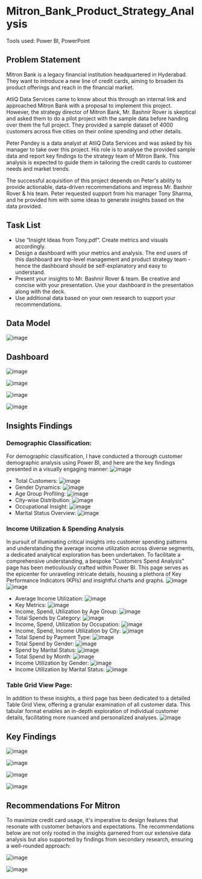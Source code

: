 # Mitron_Bank_Product_Strategy_Analysis
Tools used: Power BI, PowerPoint

## Problem Statement
Mitron Bank is a legacy financial institution headquartered in Hyderabad. They want to introduce a new line of credit cards, aiming to broaden its product offerings and reach in the financial market. 

AtliQ Data Services came to know about this through an internal link and approached Mitron Bank with a proposal to implement this project. However, the strategy director of Mitron Bank, Mr. Bashnir Rover is skeptical and asked them to do a pilot project with the sample data before handing over them the full project. They provided a sample dataset of 4000 customers across five cities on their online spending and other details. 

Peter Pandey is a data analyst at AtliQ Data Services and was asked by his manager to take over this project. His role is to analyse the provided sample data and report key findings to the strategy team of Mitron Bank. This analysis is expected to guide them in tailoring the credit cards to customer needs and market trends. 

The successful acquisition of this project depends on Peter's ability to provide actionable, data-driven recommendations and impress Mr. Bashnir Rover & his team. Peter requested support from his manager Tony Sharma, and he provided him with some ideas to generate insights based on the data provided. 

## Task List
- Use “Insight Ideas from Tony.pdf”. Create metrics and visuals accordingly.
- Design a dashboard with your metrics and analysis. The end users of this dashboard are top-level management and product strategy team - hence the dashboard should be self-explanatory and easy to understand.
- Present your insights to Mr. Bashnir Rover & team. Be creative and concise with your presentation.
Use your dashboard in the presentation along with the deck.
- Use additional data based on your own research to support your recommendations.

## Data Model
![image](https://github.com/WalterEdwardd/Mitron_Bank_Product_Strategy_Analysis/assets/128374617/81281281-2ed3-4160-a4fd-1cad6d399539)

## Dashboard
![image](https://github.com/WalterEdwardd/Mitron_Bank_Product_Strategy_Analysis/assets/128374617/345771a8-767f-48a3-a04e-0f880bb6edd2)

![image](https://github.com/WalterEdwardd/Mitron_Bank_Product_Strategy_Analysis/assets/128374617/92fcad30-7a6a-4ef0-bc48-da79bc84cbd0)

![image](https://github.com/WalterEdwardd/Mitron_Bank_Product_Strategy_Analysis/assets/128374617/54d6d359-1b85-43e4-a257-350fb83acecc)

![image](https://github.com/WalterEdwardd/Mitron_Bank_Product_Strategy_Analysis/assets/128374617/f854d152-028c-4e8c-b162-6842cb32d1d5)

## Insights Findings
### Demographic Classification:
For demographic classification, I have conducted a thorough customer demographic analysis using Power BI, and here are the key findings presented in a visually engaging manner:
![image](https://github.com/WalterEdwardd/Mitron_Bank_Product_Strategy_Analysis/assets/128374617/e746ecf5-aa29-43a8-9dcf-f2a6dd541e65)
-	Total Customers:
![image](https://github.com/WalterEdwardd/Mitron_Bank_Product_Strategy_Analysis/assets/128374617/838aa16b-d236-478b-92a4-8f252a242a3b)
-	Gender Dynamics:
![image](https://github.com/WalterEdwardd/Mitron_Bank_Product_Strategy_Analysis/assets/128374617/acb4f9d1-f460-485a-b85d-c74c46ff50ef)
-	Age Group Profiling:
![image](https://github.com/WalterEdwardd/Mitron_Bank_Product_Strategy_Analysis/assets/128374617/5d297437-5632-47ce-9cdd-bc9df0316771)
-	City-wise Distribution:
![image](https://github.com/WalterEdwardd/Mitron_Bank_Product_Strategy_Analysis/assets/128374617/1f1aa30a-4a33-4ba3-87d9-0b503e51f033)
-	Occupational Insight:
![image](https://github.com/WalterEdwardd/Mitron_Bank_Product_Strategy_Analysis/assets/128374617/f595328d-d0f4-4848-8274-f6edc8f422e7)
-	Marital Status Overview:
![image](https://github.com/WalterEdwardd/Mitron_Bank_Product_Strategy_Analysis/assets/128374617/00e9294d-187a-4959-a735-fb527a039897)

### Income Utilization & Spending Analysis
In pursuit of illuminating critical insights into customer spending patterns and understanding the average income utilization across diverse segments, a dedicated analytical exploration has been undertaken. To facilitate a comprehensive understanding, a bespoke "Customers Spend Analysis" page has been meticulously crafted within Power BI. This page serves as the epicenter for unraveling intricate details, housing a plethora of Key Performance Indicators (KPIs) and insightful charts and graphs.
![image](https://github.com/WalterEdwardd/Mitron_Bank_Product_Strategy_Analysis/assets/128374617/ddf597a6-32bf-443d-9ae3-49d60fd6d1cd)
![image](https://github.com/WalterEdwardd/Mitron_Bank_Product_Strategy_Analysis/assets/128374617/d50ed99d-f8d2-47bc-a5c0-28ae54aa637d)
-	Average Income Utilization:
![image](https://github.com/WalterEdwardd/Mitron_Bank_Product_Strategy_Analysis/assets/128374617/782cc1cc-445c-426b-9aad-1983c0c8203d)
-	Key Metrics:
![image](https://github.com/WalterEdwardd/Mitron_Bank_Product_Strategy_Analysis/assets/128374617/721ed479-938d-43ad-bd7e-9028dde4c4d4)
-	Income, Spend, Utilization by Age Group:
![image](https://github.com/WalterEdwardd/Mitron_Bank_Product_Strategy_Analysis/assets/128374617/12707c7d-4bc1-47df-a497-fcfeeec187d5)
-	Total Spends by Category:
![image](https://github.com/WalterEdwardd/Mitron_Bank_Product_Strategy_Analysis/assets/128374617/3aff7091-f7a0-4852-9ec2-99fcc9d218f6)
-	Income, Spend, Utilization by Occupation:
![image](https://github.com/WalterEdwardd/Mitron_Bank_Product_Strategy_Analysis/assets/128374617/45d0d2b9-adb6-46e6-8114-89c2a1f1129a)
-	Income, Spend, Income Utilization by City:
![image](https://github.com/WalterEdwardd/Mitron_Bank_Product_Strategy_Analysis/assets/128374617/1320b1eb-7c66-4ae1-909c-92f3ed5e753e)
-	Total Spend by Payment Type:
![image](https://github.com/WalterEdwardd/Mitron_Bank_Product_Strategy_Analysis/assets/128374617/cf60831d-a885-4758-b88d-c5476c76e7f9)
-	Total Spend by Gender:
![image](https://github.com/WalterEdwardd/Mitron_Bank_Product_Strategy_Analysis/assets/128374617/439123f8-096a-4d4e-bf95-5273576942d6)
-	Spend by Marital Status:
![image](https://github.com/WalterEdwardd/Mitron_Bank_Product_Strategy_Analysis/assets/128374617/1fabfd5f-e70a-4e6c-a9f4-46b19d390940)
-	Total Spend by Month:
![image](https://github.com/WalterEdwardd/Mitron_Bank_Product_Strategy_Analysis/assets/128374617/c1d7ad6f-0217-4124-a0e7-69c390a454af)
-	Income Utilization by Gender:
![image](https://github.com/WalterEdwardd/Mitron_Bank_Product_Strategy_Analysis/assets/128374617/37b2539a-9c49-40fe-a687-6c0fbb9085e8)
-	Income Utilization by Marital Status:
![image](https://github.com/WalterEdwardd/Mitron_Bank_Product_Strategy_Analysis/assets/128374617/94ce2017-91cb-44bf-a907-48beacef8acc)

### Table Grid View Page:
In addition to these insights, a third page has been dedicated to a detailed Table Grid View, offering a granular examination of all customer data. This tabular format enables an in-depth exploration of individual customer details, facilitating more nuanced and personalized analyses.
![image](https://github.com/WalterEdwardd/Mitron_Bank_Product_Strategy_Analysis/assets/128374617/1ce3bb48-780c-4623-9a44-859cded60baa)

## Key Findings
![image](https://github.com/WalterEdwardd/Mitron_Bank_Product_Strategy_Analysis/assets/128374617/8195a86c-644c-4e8a-a33a-53d487f313e9)

![image](https://github.com/WalterEdwardd/Mitron_Bank_Product_Strategy_Analysis/assets/128374617/60bbe431-560f-4e90-9734-a44f299bb443)

![image](https://github.com/WalterEdwardd/Mitron_Bank_Product_Strategy_Analysis/assets/128374617/0e2082e1-764d-4839-b0b8-109c21550cb3)

![image](https://github.com/WalterEdwardd/Mitron_Bank_Product_Strategy_Analysis/assets/128374617/6acc0d8b-c418-4788-a2c8-6f97a6456c01)

## Recommendations For Mitron
To maximize credit card usage, it's imperative to design features that resonate with customer behaviors and expectations. The recommendations below are not only rooted in the insights garnered from our extensive data analysis but also supported by findings from secondary research, ensuring a well-rounded approach:

![image](https://github.com/WalterEdwardd/Mitron_Bank_Product_Strategy_Analysis/assets/128374617/f8066b76-cd6d-4777-a10e-00b5ed7a1cfd)

![image](https://github.com/WalterEdwardd/Mitron_Bank_Product_Strategy_Analysis/assets/128374617/09112ba3-2d7a-4888-8c40-03f055591690)
